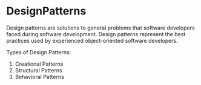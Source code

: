 # DesignPatterns
Design patterns are solutions to general problems that software developers faced during software development. Design patterns represent the best practices used by experienced object-oriented software developers. 

Types of Design Patterns:
 1. Creational Patterns
 2. Structural Patterns
 3. Behavioral Patterns
